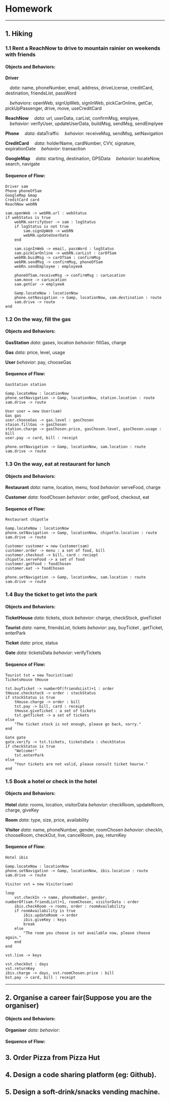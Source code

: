 
# Homework

***
## 1. Hiking
### 1.1 Rent a ReachNow to drive to mountain rainier on weekends with friends
#### Objects and Behaviors:


**Driver**

&emsp;*data*: name, phoneNumber, email, address, driveLicense, creditCard, destination, friendsList, passWord

&emsp;*behaviors*: openWeb, signUpWeb, signInWeb, pickCarOnline, getCar, pickUpPassenger, drive, move, useCreditCard


**ReachNow**
&emsp;*data*: url, userData, carList, confirmMsg, emplyee,    
&emsp;*behavior*: verifyUser, updateUserData, buildMsg, sendMsg, sendEmplyee

**Phone**
&emsp;*data*: dataTraffic
&emsp;*behavior*:  receiveMsg, sendMsg, setNavigation

**CreditCard**
&emsp;*data*: holderName, cardNumber, CVV, signature, expirationDate
&emsp;*behavior*: transaction

**GoogleMap**
&emsp;*data*: starting, destination, GPSData
&emsp;*behavior*: locateNow, search, navigate

#### Sequence of Flow: 

	Driver sam
	Phone phoneOfSam
	GoogleMap Gmap
	CreditCard card
	ReachNow webRN

	sam.openWeb -> webRN.url : webStatus
	if webStatus is true
		webRN.verrifyUser -> sam : logStatus
		if logStatus is not true
			sam.signUpWeb -> webRN
			webRN.updateUserData
		end

		sam.signInWeb -> email, passWord : logStatus
		sam.pickCarOnline -> webRN.carList : carOfSam
		webRN.buidMsg -> carOfSam : confirmMsg
		webRN.sendMsg -> confirmMsg, phoneOfSam
		webRn.sendEmployee : employeeA

		phoneOfSam.receiveMsg -> confirmMsg : carLocation
		sam.move -> carLocation
		sam.getCar -> emplyeeA 

		Gamp.locateNow : locationNow
		phone.setNavigation -> Gamp, locationNow, sam.destination : route
		sam.drive -> route 
	end

### 1.2 On the way, fill the gas
#### Objects and Behaviors:

**GasStation**
	*data*: gases, location
	*behavior*: fillGas, charge

**Gas**
	*data*: price, level, usage

**User**
	*behavior*: pay, chooseGas

#### Sequence of Flow: 

	GasStation station

	Gamp.locateNow : locationNow
	phone.setNavigation -> Gamp, locationNow, station.location : route
	sam.drive -> route

	User user = new User(sam)
	Gas gas
	user.chooseGas -> gas.level : gasChosen
	staion.fillGas -> gasChosen
	station.charge -> gasChosen.price, gasChosen.level, gasChosen.usage : bill
	user.pay -> card, bill : receipt

	phone.setNavigation -> Gamp, locationNow, sam.location : route
	sam.drive -> route


### 1.3 On the way, eat at restaurant for lunch
#### Objects and Behaviors:

**Restaurant**
	*data*: name, location, menu, food
	*behavior*: serveFood, charge

**Customer**
	*data*: foodChosen
	*behavior*: order, getFood, checkout, eat 

#### Sequence of Flow: 

	Restaurant chipotle

	Gamp.locateNow : locationNow
	phone.setNavigation -> Gamp, locationNow, chipotle.location : route
	sam.drive -> route

	Customer customer = new Customer(sam)
	customer.order -> menu : a set of food, bill
	customer.checkout -> bill, card : reciept 
	chipotle.serveFood -> a set of food
	customer.getFood : foodChosen
	customer.eat -> foodChosen

	phone.setNavigation -> Gamp, locationNow, sam.location : route
	sam.drive -> route

### 1.4 Buy the ticket to get into the park
#### Objects and Behaviors:

**TicketHouse**
	*data*: tickets, stock
	*behavior*: charge, checkStock, giveTicket

**Tourist**
	*data*: name, friendsList, tickets
	*behavior*: pay, buyTicket , getTicket, enterPark

**Ticket**
	*data*: price, status

**Gate**
	*data*: ticketsData
	*behavior*: verifyTickets

#### Sequence of Flow: 

	Tourist tst = new Tourist(sam)
	TicketsHouse tHouse

	tst.buyTicket -> numberOf(friendsList)+1 : order
	tHouse.checkstock -> order : stockStatus
	if stockStatus is true
		tHouse.charge -> order : bill
		tst.pay -> bill, card : receipt
		tHouse.giveTicket : a set of tickets
		tst.getTicket -> a set of tickets
	else
		"The ticket stock is not enough, please go back, sorry."
	end

	Gate gate
	gate.verify -> tst.tickets, ticketsData : checkStatus
	if checkStatus is true
		"Welcome!"
		tst.enterPark
	else
		"Your tickets are not valid, please consult ticket hourse."
	end 


### 1.5 Book a hotel or check in the hotel
#### Objects and Behaviors:

**Hotel**
	*data*: rooms, location, visitorData
	*behavior*: checkRoom, updateRoom, charge, giveKey

**Room**
	*data*: type, size, price, availability

**Visitor**
	*data*: name, phoneNumber, gender, roomChosen
	*behavior*: checkIn, chooseRoom, checkOut, live, cancelRoom, pay, returnKey 



#### Sequence of Flow:

	Hotel ibis

	Gamp.locateNow : locationNow
	phone.setNavigation -> Gamp, locationNow, ibis.location : route
	sam.drive -> route

	Visitor vst = new Visitor(sam) 

	loop
		vst.checkIn -> name, phoneNumber, gender, numberOf(sam.friendList)+1, roomChosen, visitorData : order
		ibis.checkRoom -> rooms, order : roomAvailability 
		if roomAvailability is true
			ibis.updateRoom -> order
			ibis.giveKey : keys
			break
		else
			"The room you choose is not available now, please choose again."
		end
	end

	vst.live -> keys

	vst.checkOut : days
	vst.returnKey
	ibis.charge -> days, vst.roomChosen.price : bill
	bst.pay -> card, bill : receipt

***
## 2. Organise a career fair(Suppose you are the organiser)
#### Objects and Behaviors:

**Organiser**
	*data*:
	*behavior*:

#### Sequence of Flow:


## 3. Order Pizza from Pizza Hut

## 4. Design a code sharing platform (eg: Github).

## 5. Design a soft-drink/snacks vending machine.